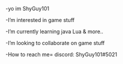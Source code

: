-yo im ShyGuy101

-I’m interested in game stuff

-I’m currently learning java Lua & more..

-I’m looking to collaborate on game stuff

-How to reach me= discord: ShyGuy101#5021


<!---
Jc62801178/Jc62801178 is a ✨ special ✨ repository because its `README.md` (this file) appears on your GitHub profile.
You can click the Preview link to take a look at your changes.
--->
